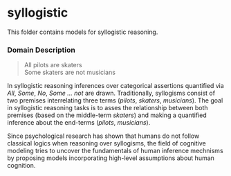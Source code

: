 syllogistic
===========

This folder contains models for syllogistic reasoning.

### Domain Description

>All pilots are skaters  
>Some skaters are not musicians

In syllogistic reasoning inferences over categorical assertions quantified via *All*, *Some*, *No*, *Some ... not* are drawn. Traditionally, syllogisms consist of two premises interrelating three terms (*pilots*, *skaters*, *musicians*). The goal in syllogistic reasoning tasks is to asses the relationship between both premises (based on the middle-term *skaters*) and making a quantified inference about the end-terms (*pilots*, *musicians*).

Since psychological research has shown that humans do not follow classical logics when reasoning over syllogisms, the field of cognitive modeling tries to uncover the fundamentals of human inference mechnisms by proposing models incorporating high-level assumptions about human cognition.
